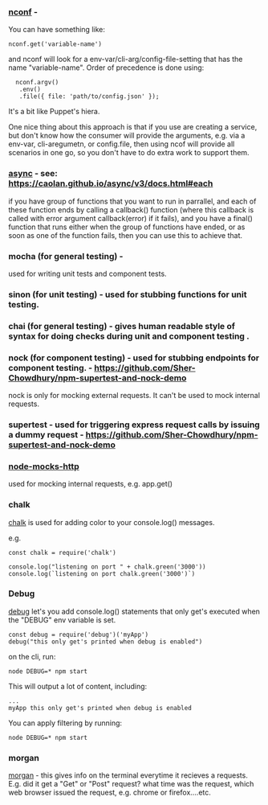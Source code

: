 ### [nconf](https://www.npmjs.com/package/nconf) - 

You can have something like:

```
nconf.get('variable-name')
```

and nconf will look for a env-var/cli-arg/config-file-setting that has the name "variable-name". Order of precedence is done using:

```
  nconf.argv()
   .env()
   .file({ file: 'path/to/config.json' });
```

It's a bit like Puppet's hiera. 

One nice thing about this approach is that if you use are creating a service, but don't know how the consumer will provide the arguments, 
e.g. via a env-var, cli-aregumetn, or config.file, then using ncof will provide all scenarios in one go, so you don't have to do extra work to support them. 


### [async](https://www.npmjs.com/package/async) - see: https://caolan.github.io/async/v3/docs.html#each

if you have group of functions that you want to run in parrallel, and each of these function ends by calling a callback() function (where this callback is called with error argument callback(error) if it fails), and you have a final() function that runs 
either when the group of functions have ended, or as soon as one of the function fails, then you can use this to achieve that. 




### mocha (for general testing) - 

used for writing unit tests and component tests. 

### sinon (for unit testing) - used for stubbing functions for unit testing. 

### chai (for general testing) - gives human readable style of syntax for doing checks during unit and component testing .

### nock (for component testing) - used for stubbing endpoints for component testing. - https://github.com/Sher-Chowdhury/npm-supertest-and-nock-demo

nock is only for mocking external requests. It can't be used to mock internal requests. 

### supertest - used for triggering express request calls by issuing a dummy request -  https://github.com/Sher-Chowdhury/npm-supertest-and-nock-demo

### [node-mocks-http](https://www.npmjs.com/package/node-mocks-http) 
used for mocking internal requests, e.g. app.get()
 

### chalk

[chalk](https://github.com/chalk/chalk) is used for adding color to your console.log() messages. 

e.g. 

```
const chalk = require('chalk')

console.log("listening on port " + chalk.green('3000'))
console.log(`listening on port chalk.green('3000')`)
```


### Debug

[debug](https://www.npmjs.com/package/debug) let's you add console.log() statements that only get's executed when the "DEBUG" env variable is set. 


```
const debug = require('debug')('myApp')
debug("this only get's printed when debug is enabled")
```

on the cli, run:

```
node DEBUG=* npm start
```

This will output a lot of content, including:

```
...
myApp this only get's printed when debug is enabled
```

You can apply filtering by running:

```
node DEBUG=* npm start
```


### morgan

[morgan](https://www.npmjs.com/package/morgan) - this gives info on the terminal everytime it recieves a requests. E.g. did it get a "Get" or "Post" request? what time was the request, which web browser issued the request, e.g. chrome or firefox....etc. 
